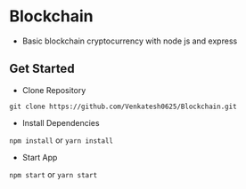 # Blockchain
- Basic blockchain cryptocurrency with node js and express

## Get Started 

- Clone Repository

```git clone https://github.com/Venkatesh0625/Blockchain.git```

- Install Dependencies

```npm install``` or ```yarn install```

- Start App 

```npm start``` or ```yarn start``` 
